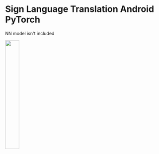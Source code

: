 # Sign Language Translation Android PyTorch

NN model isn't included
 
<img src="https://media1.giphy.com/media/lnItqdhtEHi8WEgkMI/giphy.gif"  width="30%">
